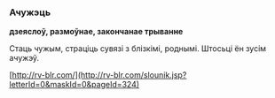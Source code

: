 ### Ачужэць
**дзеяслоў, размоўнае, закончанае трыванне**

Стаць чужым, страціць сувязі з блізкімі, роднымі. Штосьці ён зусім ачужэў.

<a rel="author">[http://rv-blr.com/](http://rv-blr.com/slounik.jsp?letterId=0&maskId=0&pageId=324)</a>
